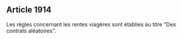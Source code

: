Article 1914
----
Les règles concernant les rentes viagères sont établies au titre "Des contrats
aléatoires".
